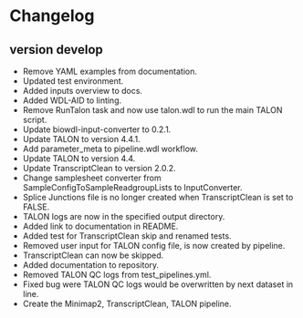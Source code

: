 Changelog
==========

<!--
Newest changes should be on top.

This document is user facing. Please word the changes in such a way
that users understand how the changes affect the new version.
-->

version develop
---------------------------
+ Remove YAML examples from documentation.
+ Updated test environment.
+ Added inputs overview to docs.
+ Added WDL-AID to linting.
+ Remove RunTalon task and now use talon.wdl to run the main TALON script.
+ Update biowdl-input-converter to 0.2.1.
+ Update TALON to version 4.4.1.
+ Add parameter_meta to pipeline.wdl workflow.
+ Update TALON to version 4.4.
+ Update TranscriptClean to version 2.0.2.
+ Change samplesheet converter from SampleConfigToSampleReadgroupLists to InputConverter.
+ Splice Junctions file is no longer created when TranscriptClean is set to FALSE.
+ TALON logs are now in the specified output directory.
+ Added link to documentation in README.
+ Added test for TranscriptClean skip and renamed tests.
+ Removed user input for TALON config file, is now created by pipeline.
+ TranscriptClean can now be skipped.
+ Added documentation to repository.
+ Removed TALON QC logs from test_pipelines.yml.
+ Fixed bug were TALON QC logs would be overwritten by next dataset in line.
+ Create the Minimap2, TranscriptClean, TALON pipeline.
